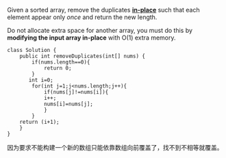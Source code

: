Given a sorted array, remove the duplicates [**in-place**](https://en.wikipedia.org/wiki/In-place_algorithm) such that each element appear only *once* and return the new length.

Do not allocate extra space for another array, you must do this by **modifying the input array in-place** with O(1) extra memory.

~~~
class Solution {
    public int removeDuplicates(int[] nums) {
        if(nums.length==0){
            return 0;
        }
       int i=0;
        for(int j=1;j<nums.length;j++){
            if(nums[j]!=nums[i]){
            i++;
            nums[i]=nums[j];
            }
        }  
    return (i+1);
    }
}
~~~

因为要求不能构建一个新的数组只能依靠数组向前覆盖了，找不到不相等就覆盖。